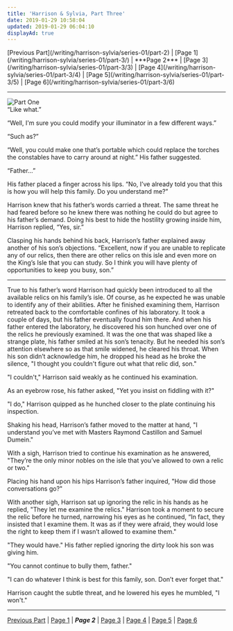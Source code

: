 ```yaml
---
title: 'Harrison & Sylvia, Part Three'
date: 2019-01-29 10:58:04
updated: 2019-01-29 06:04:10
displayAd: true
---
```

<p class="center"> [Previous Part](/writing/harrison-sylvia/series-01/part-2) | [Page 1](/writing/harrison-sylvia/series-01/part-3/) | <span class="current-page">***Page 2***</span> | [Page 3](/writing/harrison-sylvia/series-01/part-3/3) | [Page 4](/writing/harrison-sylvia/series-01/part-3/4) | [Page 5](/writing/harrison-sylvia/series-01/part-3/5) | [Page 6](/writing/harrison-sylvia/series-01/part-3/6) </p><hr class="clear-both center-fade"/><div class="embedded-image-right"><img src="/writing/harrison-sylvia/series-01/part-3/hs103.jpg" alt="Part One" style="max-height: 275px;"/></div>“Like what.”

“Well, I'm sure you could modify your illuminator in a few different ways.”

“Such as?”

“Well, you could make one that’s portable which could replace the torches the constables have to carry around at night.”  His father suggested.

“Father…”

His father placed a finger across his lips.  “No, I’ve already told you that this is how you will help this family.  Do you understand me?”

Harrison knew that his father’s words carried a threat.  The same threat he had feared before so he knew there was nothing he could do but agree to his father’s demand.  Doing his best to hide the hostility growing inside him, Harrison replied, “Yes, sir.”

Clasping his hands behind his back, Harrison’s father explained away another of his son’s objections.  “Excellent, now if you are unable to replicate any of our relics, then there are other relics on this isle and even more on the King’s Isle that you can study.  So I think you will have plenty of opportunities to keep you busy, son.”

<hr />
True to his father’s word Harrison had quickly been introduced to all the available relics on his family’s isle.  Of course, as he expected he was unable to identify any of their abilities.  After he finished examining them, Harrison retreated back to the comfortable confines of his laboratory.  It took a couple of days, but his father eventually found him there.  And when his father entered the laboratory, he discovered his son hunched over one of the relics he previously examined.  It was the one that was shaped like a strange plate, his father smiled at his son’s tenacity.  But he needed his son’s attention elsewhere so as that smile widened, he cleared his throat.  When his son didn’t acknowledge him, he dropped his head as he broke the silence, "I thought you couldn't figure out what that relic did, son."

"I couldn't," Harrison said weakly as he continued his examination.

As an eyebrow rose, his father asked, "Yet you insist on fiddling with it?"

"I do," Harrison quipped as he hunched closer to the plate continuing his inspection.

Shaking his head, Harrison’s father moved to the matter at hand, "I understand you’ve met with Masters Raymond Castillon and Samuel Dumein."

With a sigh, Harrison tried to continue his examination as he answered, "They’re the only minor nobles on the isle that you’ve allowed to own a relic or two."

Placing his hand upon his hips Harrison’s father inquired, "How did those conversations go?"

With another sigh, Harrison sat up ignoring the relic in his hands as he replied, "They let me examine the relics."  Harrison took a moment to secure the relic before he turned, narrowing his eyes as he continued, “In fact, they insisted that I examine them.  It was as if they were afraid, they would lose the right to keep them if I wasn’t allowed to examine them."

"They would have."  His father replied ignoring the dirty look his son was giving him.

"You cannot continue to bully them, father."

"I can do whatever I think is best for this family, son.  Don’t ever forget that."

Harrison caught the subtle threat, and he lowered his eyes he mumbled, "I won't."<hr class="clear-both center-fade"/><p class="center"> [Previous Part](/writing/harrison-sylvia/series-01/part-1) | [Page 1](/writing/harrison-sylvia/series-01/part-3/) | <span class="current-page">***Page 2***</span> | [Page 3](/writing/harrison-sylvia/series-01/part-3/3) | [Page 4](/writing/harrison-sylvia/series-01/part-3/4) | [Page 5](/writing/harrison-sylvia/series-01/part-3/5) | [Page 6](/writing/harrison-sylvia/series-01/part-3/6) </p>